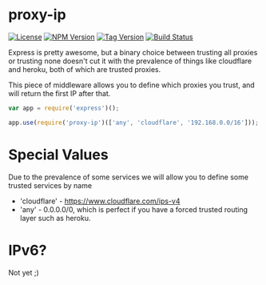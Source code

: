 proxy-ip
========
[![License][license-image]][license-url]
[![NPM Version][npm-version-image]][npm-url]
[![Tag Version][tag-version-image]][github-url]
[![Build Status][build-image]][build-url]

Express is pretty awesome, but a binary choice between trusting all proxies or trusting none doesn't cut it with the
prevalence of things like cloudflare and heroku, both of which are trusted proxies.

This piece of middleware allows you to define which proxies you trust, and will return the first IP after that.
```js
var app = require('express')();

app.use(require('proxy-ip')(['any', 'cloudflare', '192.168.0.0/16']));
```

Special Values
==============
Due to the prevalence of some services we will allow you to define some trusted services by name

- 'cloudflare' - https://www.cloudflare.com/ips-v4
- 'any' - 0.0.0.0/0, which is perfect if you have a forced trusted routing layer such as heroku.

IPv6?
=====
Not yet ;)

[license-url]: https://github.com/terribleplan/proxy-ip/blob/master/LICENSE
[npm-url]: https://npmjs.org/package/proxy-ip
[build-url]: https://travis-ci.org/terribleplan/proxy-ip
[github-url]: https://github.com/terribleplan/proxy-ip
[license-image]: http://img.shields.io/npm/l/proxy-ip.svg
[build-image]: http://img.shields.io/travis/terribleplan/proxy-ip.svg
[npm-version-image]: http://img.shields.io/npm/v/proxy-ip.svg
[tag-version-image]: http://img.shields.io/github/tag/terribleplan/proxy-ip.svg

